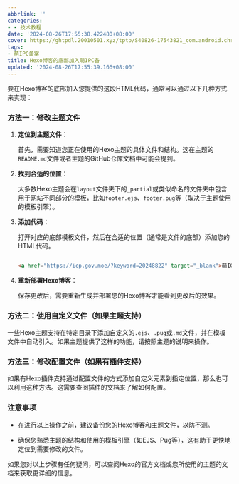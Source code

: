 ```yaml
---
abbrlink: ''
categories:
- - 技术教程
date: '2024-08-26T17:55:38.422480+08:00'
cover: https://ghtpdl.20010501.xyz/tptp/S40826-17543821_com.android.chrome.png
tags:
- 萌IPC备案
title: Hexo博客的底部加入萌IPC备
updated: '2024-08-26T17:55:39.166+08:00'
---
```

要在Hexo博客的底部加入您提供的这段HTML代码，通常可以通过以下几种方式来实现：



### 方法一：修改主题文件



1. **定位到主题文件**：

   首先，需要知道您正在使用的Hexo主题的具体文件和结构。这在主题的`README.md`文件或者主题的GitHub仓库文档中可能会提到。



2. **找到合适的位置**：

   大多数Hexo主题会在`layout`文件夹下的`_partial`或类似命名的文件夹中包含用于网站不同部分的模板，比如`footer.ejs`、`footer.pug`等（取决于主题使用的模板引擎）。



3. **添加代码**：

   打开对应的底部模板文件，然后在合适的位置（通常是文件的底部）添加您的HTML代码。



   ```html

   <a href="https://icp.gov.moe/?keyword=20248822" target="_blank">萌ICP备20248822号</a>

   ```



4. **重新部署Hexo博客**：

   保存更改后，需要重新生成并部署您的Hexo博客才能看到更改后的效果。



### 方法二：使用自定义文件（如果主题支持）



一些Hexo主题支持在特定目录下添加自定义的`.ejs`、`.pug`或`.md`文件，并在模板文件中自动引入。如果主题提供了这样的功能，请按照主题的说明来操作。



### 方法三：修改配置文件（如果有插件支持）



如果有Hexo插件支持通过配置文件的方式添加自定义元素到指定位置，那么也可以利用这种方法。这需要查阅插件的文档来了解如何配置。



### 注意事项



- 在进行以上操作之前，建议备份您的Hexo博客和主题文件，以防不测。

- 确保您熟悉主题的结构和使用的模板引擎（如EJS、Pug等），这有助于更快地定位到需要修改的文件。



如果您对以上步骤有任何疑问，可以查阅Hexo的官方文档或您所使用的主题的文档来获取更详细的信息。
